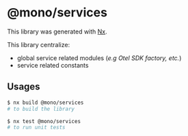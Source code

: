 # @mono/services

This library was generated with [Nx](https://nx.dev).

This library centralize:

- global service related modules (_e.g Otel SDK factory, etc._)
- service related constants

## Usages

```sh
$ nx build @mono/services
# to build the library
```

```sh
$ nx test @mono/services
# to run unit tests
```
